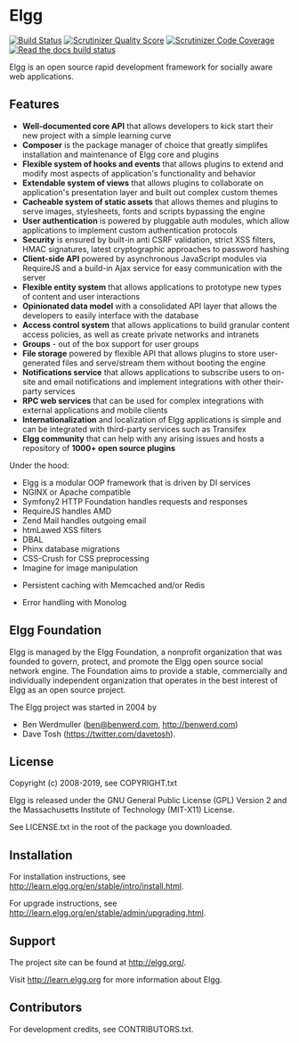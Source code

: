 Elgg
====

[![Build Status](https://secure.travis-ci.org/Elgg/Elgg.svg?branch=3.2)](https://travis-ci.org/Elgg/Elgg) 
[![Scrutinizer Quality Score](https://scrutinizer-ci.com/g/Elgg/Elgg/badges/quality-score.png?s=3.2)](https://scrutinizer-ci.com/g/Elgg/Elgg/?branch=3.2) 
[![Scrutinizer Code Coverage](https://scrutinizer-ci.com/g/Elgg/Elgg/badges/coverage.png?b=3.2)](https://scrutinizer-ci.com/g/Elgg/Elgg/?branch=3.2) 
[![Read the docs build status](https://readthedocs.org/projects/elgg/badge/?version=3.2)](http://learn.elgg.org/en/3.2/)

Elgg is an open source rapid development framework for socially aware web applications.

Features
--------

- **Well-documented core API** that allows developers to kick start their new project with a simple learning curve
- **Composer** is the package manager of choice that greatly simplifes installation and maintenance of Elgg core and plugins
- **Flexible system of hooks and events** that allows plugins to extend and modify most aspects of application's functionality and behavior
- **Extendable system of views** that allows plugins to collaborate on application's presentation layer and built out complex custom themes
- **Cacheable system of static assets** that allows themes and plugins to serve images, stylesheets, fonts and scripts bypassing the engine
- **User authentication** is powered by pluggable auth modules, which allow applications to implement custom authentication protocols
- **Security** is ensured by built-in anti CSRF validation, strict XSS filters, HMAC signatures, latest cryptographic approaches to password hashing
- **Client-side API** powered by asynchronous JavaScript modules via RequireJS and a build-in Ajax service for easy communication with the server
- **Flexible entity system** that allows applications to prototype new types of content and user interactions
-  **Opinionated data model** with a consolidated API layer that allows the developers to easily interface with the database
- **Access control system** that allows applications to build granular content access policies, as well as create private networks and intranets
- **Groups** - out of the box support for user groups
- **File storage** powered by flexible API that allows plugins to store user-generated files and serve/stream them without booting the engine
- **Notifications service** that allows applications to subscribe users to on-site and email notifications and implement integrations with other their-party services
- **RPC web services** that can be used for complex integrations with external applications and mobile clients
- **Internationalization** and localization of Elgg applications is simple and can be integrated with third-party services such as Transifex
- **Elgg community** that can help with any arising issues and hosts a repository of **1000+ open source plugins**

Under the hood:

- Elgg is a modular OOP framework that is driven by DI services
- NGINX or Apache compatible
- Symfony2 HTTP Foundation handles requests and responses
- RequireJS handles AMD
- Zend Mail handles outgoing email
- htmLawed XSS filters
- DBAL
- Phinx database migrations
- CSS-Crush for CSS preprocessing
- Imagine for image manipulation
* Persistent caching with Memcached and/or Redis
- Error handling with Monolog

Elgg Foundation
---------------

Elgg is managed by the Elgg Foundation, a nonprofit organization that was
founded to govern, protect, and promote the Elgg open source social network
engine. The Foundation aims to provide a stable, commercially and
individually independent organization that operates in the best interest of Elgg
as an open source project.

The Elgg project was started in 2004 by
 - Ben Werdmuller (<ben@benwerd.com>, <http://benwerd.com>)
 - Dave Tosh (<https://twitter.com/davetosh>).

License
-------

Copyright (c) 2008-2019, see COPYRIGHT.txt

Elgg is released under the GNU General Public License (GPL) Version 2 and the
Massachusetts Institute of Technology (MIT-X11) License. 

See LICENSE.txt in the root of the package you downloaded.

Installation
------------

For installation instructions, see http://learn.elgg.org/en/stable/intro/install.html.

For upgrade instructions, see http://learn.elgg.org/en/stable/admin/upgrading.html.

Support
-------

The project site can be found at http://elgg.org/.

Visit http://learn.elgg.org for more information about Elgg.

Contributors
------------

For development credits, see CONTRIBUTORS.txt.
